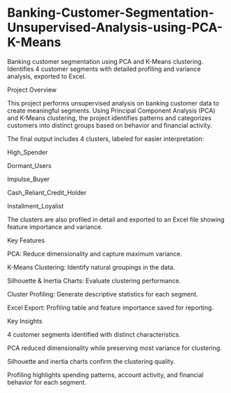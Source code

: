 # Banking-Customer-Segmentation-Unsupervised-Analysis-using-PCA-K-Means
Banking customer segmentation using PCA and K-Means clustering. Identifies 4 customer segments with detailed profiling and variance analysis, exported to Excel.  

Project Overview

This project performs unsupervised analysis on banking customer data to create meaningful segments. Using Principal Component Analysis (PCA) and K-Means clustering, the project identifies patterns and categorizes customers into distinct groups based on behavior and financial activity.

The final output includes 4 clusters, labeled for easier interpretation:

High_Spender

Dormant_Users

Impulse_Buyer

Cash_Reliant_Credit_Holder

Installment_Loyalist

The clusters are also profiled in detail and exported to an Excel file showing feature importance and variance.

Key Features

PCA: Reduce dimensionality and capture maximum variance.

K-Means Clustering: Identify natural groupings in the data.

Silhouette & Inertia Charts: Evaluate clustering performance.

Cluster Profiling: Generate descriptive statistics for each segment.

Excel Export: Profiling table and feature importance saved for reporting.


Key Insights

4 customer segments identified with distinct characteristics.

PCA reduced dimensionality while preserving most variance for clustering.

Silhouette and inertia charts confirm the clustering quality.

Profiling highlights spending patterns, account activity, and financial behavior for each segment.
